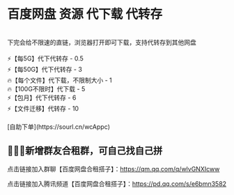 # 百度网盘 资源 代下载 代转存
 <br>
 下完会给不限速的直链，浏览器打开即可下载，支持代转存到其他网盘 <br> <br>
⚡【每5G】代下代转存 -	0.5 <br>
⚡【每50G】代下代转存 -	3 <br>
🔥【每个文件】代下载，不限制大小 -	1 <br>
🔥【100G不限时】代下载 -	5 <br>
⚡【包月】代下代转存 -	6 <br>
⚡【文件迁移】代转存 -	10 <br>
 <br>
[自助下单](https://sourl.cn/wcAppc)

## 🎉🎉🎉新增群友合租群，可自己找自己拼

点击链接加入群聊【百度网盘合租搭子】：https://qm.qq.com/q/wlvGNXIcww

点击链接加入腾讯频道【百度网盘合租搭子】：https://pd.qq.com/s/e6bmn3582

